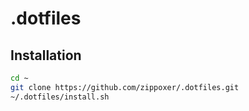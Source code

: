 # .dotfiles

## Installation

```bash
cd ~
git clone https://github.com/zippoxer/.dotfiles.git
~/.dotfiles/install.sh
```
